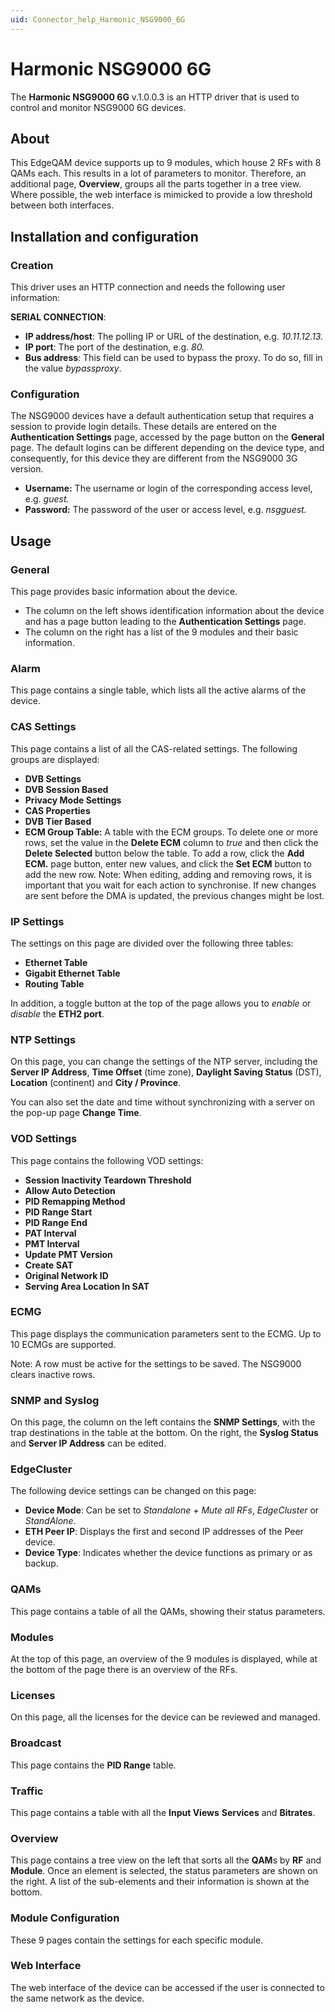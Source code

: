 ```yaml
---
uid: Connector_help_Harmonic_NSG9000_6G
---
```


# Harmonic NSG9000 6G

The **Harmonic NSG9000 6G** v.1.0.0.3 is an HTTP driver that is used to control and monitor NSG9000 6G devices.

## About

This EdgeQAM device supports up to 9 modules, which house 2 RFs with 8 QAMs each. This results in a lot of parameters to monitor. Therefore, an additional page, **Overview**, groups all the parts together in a tree view. Where possible, the web interface is mimicked to provide a low threshold between both interfaces.

## Installation and configuration

### Creation

This driver uses an HTTP connection and needs the following user information:

**SERIAL CONNECTION**:

- **IP address/host**: The polling IP or URL of the destination, e.g. *10.11.12.13.*
- **IP port**: The port of the destination, e.g. *80.*
- **Bus address**: This field can be used to bypass the proxy. To do so, fill in the value *bypassproxy*.

### Configuration

The NSG9000 devices have a default authentication setup that requires a session to provide login details. These details are entered on the **Authentication Settings** page, accessed by the page button on the **General** page. The default logins can be different depending on the device type, and consequently, for this device they are different from the NSG9000 3G version.

- **Username:** The username or login of the corresponding access level, e.g. *guest.*
- **Password:** The password of the user or access level, e.g. *nsgguest.*

## Usage

### General

This page provides basic information about the device.

- The column on the left shows identification information about the device and has a page button leading to the **Authentication Settings** page.
- The column on the right has a list of the 9 modules and their basic information.

### Alarm

This page contains a single table, which lists all the active alarms of the device.

### CAS Settings

This page contains a list of all the CAS-related settings. The following groups are displayed:

- **DVB Settings**
- **DVB Session Based**
- **Privacy Mode Settings**
- **CAS Properties**
- **DVB Tier Based**
- **ECM Group Table:** A table with the ECM groups. To delete one or more rows, set the value in the **Delete ECM** column to *true* and then click the **Delete Selected** button below the table. To add a row, click the **Add ECM.** page button, enter new values, and click the **Set ECM** button to add the new row. Note: When editing, adding and removing rows, it is important that you wait for each action to synchronise. If new changes are sent before the DMA is updated, the previous changes might be lost.

### IP Settings

The settings on this page are divided over the following three tables:

- **Ethernet Table**
- **Gigabit Ethernet Table**
- **Routing Table**

In addition, a toggle button at the top of the page allows you to *enable* or *disable* the **ETH2 port**.

### NTP Settings

On this page, you can change the settings of the NTP server, including the **Server IP Address**, **Time Offset** (time zone), **Daylight Saving Status** (DST), **Location** (continent) and **City / Province**.

You can also set the date and time without synchronizing with a server on the pop-up page **Change Time**.

### VOD Settings

This page contains the following VOD settings:

- **Session Inactivity Teardown Threshold**
- **Allow Auto Detection**
- **PID Remapping Method**
- **PID Range Start**
- **PID Range End**
- **PAT Interval**
- **PMT Interval**
- **Update PMT Version**
- **Create SAT**
- **Original Network ID**
- **Serving Area Location In SAT**

### ECMG

This page displays the communication parameters sent to the ECMG. Up to 10 ECMGs are supported.

Note: A row must be active for the settings to be saved. The NSG9000 clears inactive rows.

### SNMP and Syslog

On this page, the column on the left contains the **SNMP Settings**, with the trap destinations in the table at the bottom. On the right, the **Syslog Status** and **Server IP Address** can be edited.

### EdgeCluster

The following device settings can be changed on this page:

- **Device Mode**: Can be set to *Standalone + Mute all RFs*, *EdgeCluster* or *StandAlone*.
- **ETH Peer IP**: Displays the first and second IP addresses of the Peer device.
- **Device Type**: Indicates whether the device functions as primary or as backup.

### QAMs

This page contains a table of all the QAMs, showing their status parameters.

### Modules

At the top of this page, an overview of the 9 modules is displayed, while at the bottom of the page there is an overview of the RFs.

### Licenses

On this page, all the licenses for the device can be reviewed and managed.

### Broadcast

This page contains the **PID Range** table.

### Traffic

This page contains a table with all the **Input Views** **Services** and **Bitrates**.

### Overview

This page contains a tree view on the left that sorts all the **QAM**s by **RF** and **Module**. Once an element is selected, the status parameters are shown on the right. A list of the sub-elements and their information is shown at the bottom.

### Module Configuration

These 9 pages contain the settings for each specific module.

### Web Interface

The web interface of the device can be accessed if the user is connected to the same network as the device.
